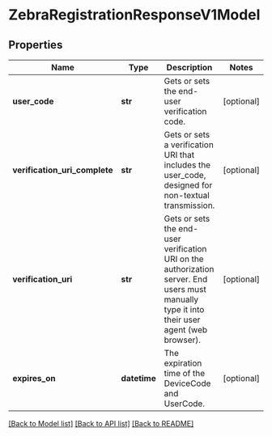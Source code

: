 # ZebraRegistrationResponseV1Model

## Properties
Name | Type | Description | Notes
------------ | ------------- | ------------- | -------------
**user_code** | **str** | Gets or sets the end-user verification code. | [optional] 
**verification_uri_complete** | **str** |  Gets or sets a verification URI that includes the user_code,  designed for non-textual transmission. | [optional] 
**verification_uri** | **str** |  Gets or sets the end-user verification URI on the authorization server.  End users must manually type it into their user agent (web browser). | [optional] 
**expires_on** | **datetime** | The expiration time of the DeviceCode and UserCode. | [optional] 

[[Back to Model list]](../README.md#documentation-for-models) [[Back to API list]](../README.md#documentation-for-api-endpoints) [[Back to README]](../README.md)


